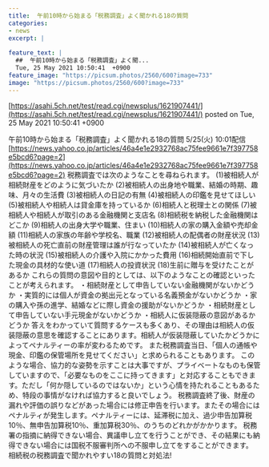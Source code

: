 ```yaml
---
title:  午前10時から始まる「税務調査」よく聞かれる18の質問  
categories:
- news
excerpt: |
  
feature_text: |
  ##  午前10時から始まる「税務調査」よく聞...
  Tue, 25 May 2021 10:50:41  +0900
feature_image: "https://picsum.photos/2560/600?image=733"
image: "https://picsum.photos/2560/600?image=733"
---
```


[https://asahi.5ch.net/test/read.cgi/newsplus/1621907441/](https://asahi.5ch.net/test/read.cgi/newsplus/1621907441/)
posted on Tue, 25 May 2021 10:50:41  +0900

<!--more-->

午前10時から始まる「税務調査」よく聞かれる18の質問 5/25(火) 10:01配信 [https://news.yahoo.co.jp/articles/46a4e1e2932768ac75fee9661e7f397758e5bcd6?page=2](https://news.yahoo.co.jp/articles/46a4e1e2932768ac75fee9661e7f397758e5bcd6?page=2) 税務調査では次のようなことを尋ねられます。 (1)被相続人が相続財産をどのように気づいたか (2)被相続人の出身地や職業、結婚の時期、趣味、月々の生活費 (3)被相続人の日記の有無 (4)被相続人の印鑑を見せてほしい (5)被相続人や相続人は貸金庫を持っているか (6)相続人と税理士との関係 (7)被相続人や相続人が取引のある金融機関と支店名 (8)相続税を納税した金融機関はどこか (9)相続人の出身大学や職業、住まい (10)相続人の家の購入金額や売却金額 (11)相続人の家族の年齢や学校名、職業 (12)被相続人の配偶者の財産状況 (13)被相続人の死亡直前の財産管理は誰が行なっていたか (14)被相続人が亡くなった時の状況 (15)被相続人の介護や入院にかかった費用 (16)相続開始直前で下した現金の具材的な使い道 (17)相続人の投資状況 (18)生前に贈与を受けたことがあるか これらの質問の意図や目的としては、以下のようなことの確認といったことが考えられます。 ・相続財産として申告していない金融機関がないかどうか ・実質的には個人が資金の拠出元となっている名義預金がないかどうか ・家の購入や孫の進学、結婚などに際し資金の援助がないかどうか ・相続財産として申告していない手元現金がないかどうか ・相続人に仮装隠蔽の意図があるかどうか 答えをわかっていて質問するケースも多くあり、その理由は相続人の仮装隠蔽の意思を確認することにあります。相続人が仮装隠蔽していたかどうかによってペナルティーの率が変わるためです。 また税務調査当日、「個人の通帳や現金、印鑑の保管場所を見せてください」と求められることもあります。 このような場合、協力的な姿勢を示すことは大事ですが、プライベートなものも保管していますので、「必要なものをここに持ってきます」と対応することもできます。ただし「何か隠しているのではないか」という心情を持たれることもあるため、特段の事情がなければ協力すると良いでしょう。 税務調査終了後、財産の漏れや評価の誤りなどがあった場合には修正申告を行います。またその場合にはペナルティが発生します。ペナルティーには、延滞税に加え、過少申告加算税10％、無申告加算税10％、重加算税30％、のうちのどれかがかかります。 税務署の指摘に納得できない場合、異議申し立てを行うことができ、その結果にも納得できない場合には国税不服審判所への不服申し立てをすることができます。 相続税の税務調査で聞かれやすい18の質問と対処法!

